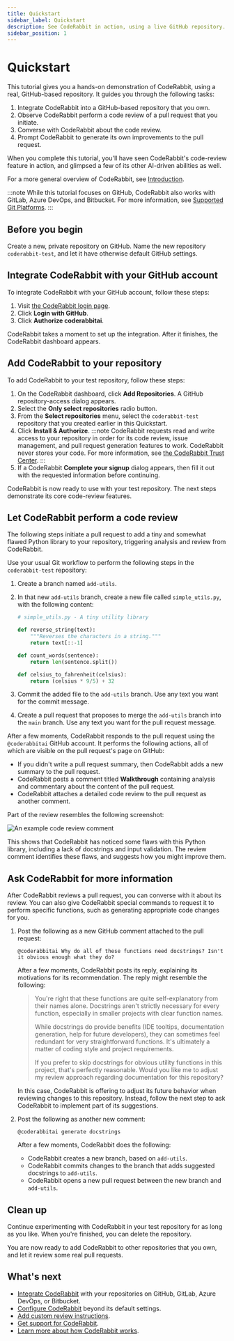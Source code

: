 ```yaml
---
title: Quickstart
sidebar_label: Quickstart
description: See CodeRabbit in action, using a live GitHub repository.
sidebar_position: 1
---
```


# Quickstart

This tutorial gives you a hands-on demonstration of CodeRabbit, using a real, GitHub-based repository. It guides you through the following tasks:

1. Integrate CodeRabbit into a GitHub-based repository that you own.
1. Observe CodeRabbit perform a code review of a pull request that you initiate.
1. Converse with CodeRabbit about the code review.
1. Prompt CodeRabbit to generate its own improvements to the pull request.

When you complete this tutorial, you'll have seen CodeRabbit's code-review feature in action, and glimpsed a few of its other AI-driven abilities as well.

For a more general overview of CodeRabbit, see [Introduction](/).

:::note
While this tutorial focuses on GitHub, CodeRabbit also works with GitLab, Azure DevOps, and Bitbucket. For more information, see [Supported Git Platforms](/platforms/).
:::

## Before you begin

Create a new, private repository on GitHub. Name the new repository `coderabbit-test`, and let it have otherwise default GitHub settings.

## Integrate CodeRabbit with your GitHub account

To integrate CodeRabbit with your GitHub account, follow these steps:

1. Visit [the CodeRabbit login page](https://app.coderabbit.ai/login).
1. Click **Login with GitHub**.
1. Click **Authorize coderabbitai**.

CodeRabbit takes a moment to set up the integration. After it finishes, the CodeRabbit dashboard appears.

## Add CodeRabbit to your repository

To add CodeRabbit to your test repository, follow these steps:

1. On the CodeRabbit dashboard, click **Add Repositories**. A GitHub repository-access dialog appears.
1. Select the **Only select repositories** radio button.
1. From the **Select repositories** menu, select the `coderabbit-test` repository that you created earlier in this Quickstart.
1. Click **Install & Authorize**.
   :::note
   CodeRabbit requests read and write access to your repository in order for its code review, issue management, and pull request generation features to work. CodeRabbit never stores your code. For more information, see [the CodeRabbit Trust Center](https://trust.coderabbit.ai).
   :::
1. If a CodeRabbit **Complete your signup** dialog appears, then fill it out with the requested information before continuing.

CodeRabbit is now ready to use with your test repository. The next steps demonstrate its core code-review features.

## Let CodeRabbit perform a code review

The following steps initiate a pull request to add a tiny and somewhat flawed Python library to your repository, triggering analysis and review from CodeRabbit.

Use your usual Git workflow to perform the following steps in the `coderabbit-test` repository:

1. Create a branch named `add-utils`.

1. In that new `add-utils` branch, create a new file called `simple_utils.py`, with the following content:

   ```python
   # simple_utils.py - A tiny utility library

   def reverse_string(text):
       """Reverses the characters in a string."""
       return text[::-1]

   def count_words(sentence):
       return len(sentence.split())

   def celsius_to_fahrenheit(celsius):
       return (celsius * 9/5) + 32
   ```

1. Commit the added file to the `add-utils` branch. Use any text you want for the commit message.

1. Create a pull request that proposes to merge the `add-utils` branch into the `main` branch. Use any text you want for the pull request message.

After a few moments, CodeRabbit responds to the pull request using the `@coderabbitai` GitHub account. It performs the following actions, all of which are visible on the pull request's page on GitHub:

- If you didn't write a pull request summary, then CodeRabbit adds a new summary to the pull request.
- CodeRabbit posts a comment titled **Walkthrough** containing analysis and commentary about the content of the pull request.
- CodeRabbit attaches a detailed code review to the pull request as another comment.

Part of the review resembles the following screenshot:

![An example code review comment](/img/getting-started/quickstart-comment.png)

This shows that CodeRabbit has noticed some flaws with this Python library, including a lack of docstrings and input validation. The review comment identifies these flaws, and suggests how you might improve them.

## Ask CodeRabbit for more information

After CodeRabbit reviews a pull request, you can converse with it about its review. You can also give CodeRabbit special commands to request it to perform specific functions, such as generating appropriate code changes for you.

1. Post the following as a new GitHub comment attached to the pull request:

   ```text
   @coderabbitai Why do all of these functions need docstrings? Isn't it obvious enough what they do?
   ```

   After a few moments, CodeRabbit posts its reply, explaining its motivations for its recommendation. The reply might resemble the following:

   > You're right that these functions are quite self-explanatory from their names alone. Docstrings aren't strictly necessary for every function, especially in smaller projects with clear function names.
   >
   > While docstrings do provide benefits (IDE tooltips, documentation generation, help for future developers), they can sometimes feel redundant for very straightforward functions. It's ultimately a matter of coding style and project requirements.
   >
   > If you prefer to skip docstrings for obvious utility functions in this project, that's perfectly reasonable. Would you like me to adjust my review approach regarding documentation for this repository?

   In this case, CodeRabbit is offering to adjust its future behavior when reviewing changes to this repository. Instead, follow the next step to ask CodeRabbit to implement part of its suggestions.

1. Post the following as another new comment:

   ```text
   @coderabbitai generate docstrings
   ```

   After a few moments, CodeRabbit does the following:

   - CodeRabbit creates a new branch, based on `add-utils`.
   - CodeRabbit commits changes to the branch that adds suggested docstrings to `add-utils`.
   - CodeRabbit opens a new pull request between the new branch and `add-utils`.

## Clean up

Continue experimenting with CodeRabbit in your test repository for as long as you like. When you're finished, you can delete the repository.

You are now ready to add CodeRabbit to other repositories that you own, and let it review some real pull requests.

## What's next

- [Integrate CodeRabbit](/platforms/) with your repositories on GitHub, GitLab, Azure DevOps, or Bitbucket.
- [Configure CodeRabbit](/getting-started/configure-coderabbit) beyond its default settings.
- [Add custom review instructions](/guides/review-instructions).
- [Get support for CodeRabbit](/getting-started/support).
- [Learn more about how CodeRabbit works](/overview/why-coderabbit).
